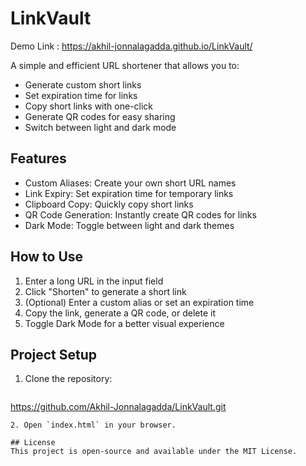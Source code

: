# LinkVault
Demo Link : https://akhil-jonnalagadda.github.io/LinkVault/

A simple and efficient URL shortener that allows you to:
- Generate custom short links
- Set expiration time for links
- Copy short links with one-click
- Generate QR codes for easy sharing
- Switch between light and dark mode

## Features
- Custom Aliases: Create your own short URL names
- Link Expiry: Set expiration time for temporary links
- Clipboard Copy: Quickly copy short links
- QR Code Generation: Instantly create QR codes for links
- Dark Mode: Toggle between light and dark themes

## How to Use
1. Enter a long URL in the input field
2. Click "Shorten" to generate a short link
3. (Optional) Enter a custom alias or set an expiration time
4. Copy the link, generate a QR code, or delete it
5. Toggle Dark Mode for a better visual experience

## Project Setup
1. Clone the repository:
   ```sh
  https://github.com/Akhil-Jonnalagadda/LinkVault.git
   ```
2. Open `index.html` in your browser.

## License
This project is open-source and available under the MIT License.


